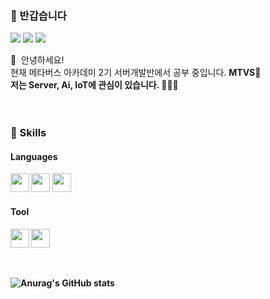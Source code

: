### 🤞 반갑습니다
<p>
  <a href="https://blog.naver.com" target="_blank"><img src="https://img.shields.io/badge/BLOG-282828?style=flat-square&logo=Notion&logoColor=white"/></a>
  <a href="https://www.instagram.com/" target="_blank"><img src="https://img.shields.io/badge/insta-CB3F7C?style=flat-square&logo=Instagram&logoColor=white"/></a>
  <a href="mailto:jinvvookim@gmail.com" target="_blank"><img src="https://img.shields.io/badge/Gmail-EA4335?style=flat-square&logo=Gmail&logoColor=white"/></a>
</p>

<p>
  👋&nbsp; 안녕하세요! </b><br/>
  현재 메타버스 아카데미 2기 서버개발반에서 공부 중입니다. <b>MTVS🚀<br/>
  저는 Server, Ai, IoT에 관심이 있습니다. <b>👨🏻‍💻</b><br/>
  <br/><br/>

### 💪 Skills
#### Languages
<p>
<img width="30px" src="https://cdn.jsdelivr.net/gh/devicons/devicon/icons/java/java-plain.svg" /> 
<img width="30px" src="https://cdn.jsdelivr.net/gh/devicons/devicon/icons/html5/html5-original.svg" /> 
<img width="30px" src="https://cdn.jsdelivr.net/gh/devicons/devicon/icons/tensorflow/tensorflow-original.svg" />
</p>

#### Tool
<p>
<img width="30px" src="https://cdn.jsdelivr.net/gh/devicons/devicon/icons/vscode/vscode-original.svg" />
<img width="30px" src="https://cdn.jsdelivr.net/gh/devicons/devicon/icons/visualstudio/visualstudio-plain.svg" />
</p>
<br>


![Anurag's GitHub stats](https://github-readme-stats.vercel.app/api?username=jinvvoo&show_icons=true&theme=react)


</div>
